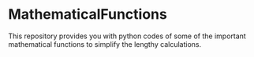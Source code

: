 # MathematicalFunctions
This repository provides you with python codes of some of the important mathematical functions to simplify the lengthy calculations.
